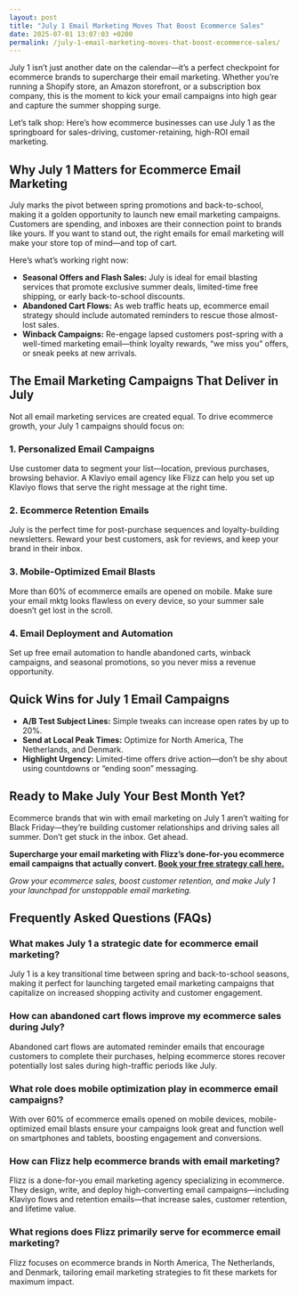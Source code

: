 ```yaml
---
layout: post
title: "July 1 Email Marketing Moves That Boost Ecommerce Sales"
date: 2025-07-01 13:07:03 +0200
permalink: /july-1-email-marketing-moves-that-boost-ecommerce-sales/
---
```

July 1 isn’t just another date on the calendar—it’s a perfect checkpoint for ecommerce brands to supercharge their email marketing. Whether you’re running a Shopify store, an Amazon storefront, or a subscription box company, this is the moment to kick your email campaigns into high gear and capture the summer shopping surge.

Let’s talk shop: Here’s how ecommerce businesses can use July 1 as the springboard for sales-driving, customer-retaining, high-ROI email marketing.

## Why July 1 Matters for Ecommerce Email Marketing

July marks the pivot between spring promotions and back-to-school, making it a golden opportunity to launch new email marketing campaigns. Customers are spending, and inboxes are their connection point to brands like yours. If you want to stand out, the right emails for email marketing will make your store top of mind—and top of cart.

Here’s what’s working right now:

- **Seasonal Offers and Flash Sales:** July is ideal for email blasting services that promote exclusive summer deals, limited-time free shipping, or early back-to-school discounts.
- **Abandoned Cart Flows:** As web traffic heats up, ecommerce email strategy should include automated reminders to rescue those almost-lost sales.
- **Winback Campaigns:** Re-engage lapsed customers post-spring with a well-timed marketing email—think loyalty rewards, “we miss you” offers, or sneak peeks at new arrivals.

## The Email Marketing Campaigns That Deliver in July

Not all email marketing services are created equal. To drive ecommerce growth, your July 1 campaigns should focus on:

### 1. **Personalized Email Campaigns**

Use customer data to segment your list—location, previous purchases, browsing behavior. A Klaviyo email agency like Flizz can help you set up Klaviyo flows that serve the right message at the right time.

### 2. **Ecommerce Retention Emails**

July is the perfect time for post-purchase sequences and loyalty-building newsletters. Reward your best customers, ask for reviews, and keep your brand in their inbox.

### 3. **Mobile-Optimized Email Blasts**

More than 60% of ecommerce emails are opened on mobile. Make sure your email mktg looks flawless on every device, so your summer sale doesn’t get lost in the scroll.

### 4. **Email Deployment and Automation**

Set up free email automation to handle abandoned carts, winback campaigns, and seasonal promotions, so you never miss a revenue opportunity.

## Quick Wins for July 1 Email Campaigns

- **A/B Test Subject Lines:** Simple tweaks can increase open rates by up to 20%.
- **Send at Local Peak Times:** Optimize for North America, The Netherlands, and Denmark.
- **Highlight Urgency:** Limited-time offers drive action—don’t be shy about using countdowns or “ending soon” messaging.

## Ready to Make July Your Best Month Yet?

Ecommerce brands that win with email marketing on July 1 aren’t waiting for Black Friday—they’re building customer relationships and driving sales all summer. Don’t get stuck in the inbox. Get ahead.

**Supercharge your email marketing with Flizz’s done-for-you ecommerce email campaigns that actually convert. [Book your free strategy call here.](https://flizzgrowth.com/email)**

*Grow your ecommerce sales, boost customer retention, and make July 1 your launchpad for unstoppable email marketing.*

## Frequently Asked Questions (FAQs)

### What makes July 1 a strategic date for ecommerce email marketing?

July 1 is a key transitional time between spring and back-to-school seasons, making it perfect for launching targeted email marketing campaigns that capitalize on increased shopping activity and customer engagement.

### How can abandoned cart flows improve my ecommerce sales during July?

Abandoned cart flows are automated reminder emails that encourage customers to complete their purchases, helping ecommerce stores recover potentially lost sales during high-traffic periods like July.

### What role does mobile optimization play in ecommerce email campaigns?

With over 60% of ecommerce emails opened on mobile devices, mobile-optimized email blasts ensure your campaigns look great and function well on smartphones and tablets, boosting engagement and conversions.

### How can Flizz help ecommerce brands with email marketing?

Flizz is a done-for-you email marketing agency specializing in ecommerce. They design, write, and deploy high-converting email campaigns—including Klaviyo flows and retention emails—that increase sales, customer retention, and lifetime value.

### What regions does Flizz primarily serve for ecommerce email marketing?

Flizz focuses on ecommerce brands in North America, The Netherlands, and Denmark, tailoring email marketing strategies to fit these markets for maximum impact.

<script type="application/ld+json">
{
  "@context": "https://schema.org",
  "@type": "BlogPosting",
  "headline": "July 1 Email Marketing Moves That Boost Ecommerce Sales",
  "description": "Discover how ecommerce brands can leverage July 1 to optimize their email marketing campaigns, boost sales, and improve customer retention with strategies tailored for Shopify stores, Amazon sellers, and subscription box companies.",
  "image": "",
  "author": {
    "@type": "Person",
    "name": "Flizz"
  },
  "publisher": {
    "@type": "Person",
    "name": "Flizz"
  },
  "datePublished": "2024-07-01",
  "mainEntityOfPage": {
    "@type": "WebPage",
    "@id": "https://flizzgrowth.com/blog/july-1-email-marketing-moves"
  },
  "keywords": "email marketing, ecommerce email marketing, Klaviyo email agency, abandoned cart flows, ecommerce retention emails, email campaigns, email blasting services, ecommerce email strategy, email deployment, ecommerce newsletters, Shopify email marketing, winback campaigns"
}
</script>

<script type="application/ld+json">
{
  "@context": "https://schema.org",
  "@type": "FAQPage",
  "mainEntity": [
    {
      "@type": "Question",
      "name": "What makes July 1 a strategic date for ecommerce email marketing?",
      "acceptedAnswer": {
        "@type": "Answer",
        "text": "July 1 is a key transitional time between spring and back-to-school seasons, making it perfect for launching targeted email marketing campaigns that capitalize on increased shopping activity and customer engagement."
      }
    },
    {
      "@type": "Question",
      "name": "How can abandoned cart flows improve my ecommerce sales during July?",
      "acceptedAnswer": {
        "@type": "Answer",
        "text": "Abandoned cart flows are automated reminder emails that encourage customers to complete their purchases, helping ecommerce stores recover potentially lost sales during high-traffic periods like July."
      }
    },
    {
      "@type": "Question",
      "name": "What role does mobile optimization play in ecommerce email campaigns?",
      "acceptedAnswer": {
        "@type": "Answer",
        "text": "With over 60% of ecommerce emails opened on mobile devices, mobile-optimized email blasts ensure your campaigns look great and function well on smartphones and tablets, boosting engagement and conversions."
      }
    },
    {
      "@type": "Question",
      "name": "How can Flizz help ecommerce brands with email marketing?",
      "acceptedAnswer": {
        "@type": "Answer",
        "text": "Flizz is a done-for-you email marketing agency specializing in ecommerce. They design, write, and deploy high-converting email campaigns—including Klaviyo flows and retention emails—that increase sales, customer retention, and lifetime value."
      }
    },
    {
      "@type": "Question",
      "name": "What regions does Flizz primarily serve for ecommerce email marketing?",
      "acceptedAnswer": {
        "@type": "Answer",
        "text": "Flizz focuses on ecommerce brands in North America, The Netherlands, and Denmark, tailoring email marketing strategies to fit these markets for maximum impact."
      }
    }
  ]
}
</script>